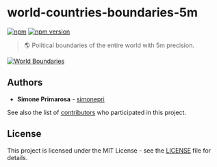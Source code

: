 # world-countries-boundaries-5m
[![npm](https://img.shields.io/npm/dm/world-countries-boundaries-5m.svg)](https://www.npmjs.com/package/world-countries-boundaries-5m) [![npm version](https://img.shields.io/npm/v/world-countries-boundaries-5m.svg)](https://www.npmjs.com/package/world-countries-boundaries-5m)
> 🌎 Political boundaries of the entire world with 5m precision.

[![World Boundaries](https://user-images.githubusercontent.com/3505087/30029694-87f7f35a-918a-11e7-9eb1-12ac1ce1d76b.png)](http://geojson.io/#data=data:text/x-url,https://raw.githubusercontent.com/busrapidohq/world-countries-boundaries/master/geojson/5m/world.geo.json)

## Authors
* **Simone Primarosa** - [simonepri](https://github.com/simonepri)

See also the list of [contributors](https://github.com/busrapidohq/world-countries-boundaries/contributors) who participated in this project.

## License
This project is licensed under the MIT License - see the [LICENSE](LICENSE) file for details.
